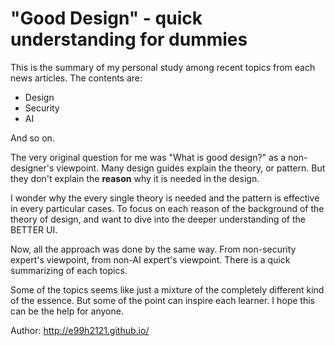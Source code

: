 "Good Design" - quick understanding for dummies
=======

This is the summary of my personal study among recent topics from each news articles. The contents are:

- Design
- Security
- AI

And so on. 

The very original question for me was "What is good design?" as a non-designer's viewpoint. Many design guides explain the theory, or pattern. But they don't explain the **reason** why it is needed in the design. 

I wonder why the every single theory is needed and the pattern is effective in every particular cases. To focus on each reason of the background of the theory of design, and want to dive into the deeper understanding of the BETTER UI.

Now, all the approach was done by the same way. From non-security expert's viewpoint, from non-AI expert's viewpoint. There is a quick summarizing of each topics.

Some of the topics seems like just a mixture of the completely different kind of the essence. But some of the point can inspire each learner. I hope this can be the help for anyone.


Author: http://e99h2121.github.io/
